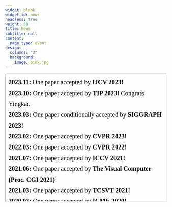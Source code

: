 ```yaml
---
widget: blank
widget_id: news
headless: true
weight: 50
title: News
subtitle: null
content:
  page_type: event
design:
  columns: "2"
  background:
    image: pink.jpg
---
```

<iframe srcdoc="<div style='height: 400px; font-size:20px; line-height:1.7;'>
<b>2023.11:</b> One paper accepted by  <b>IJCV 2023!</b> <br>
<b>2023.10:</b> One paper accepted by  <b>TIP 2023!</b> Congrats Yingkai.  <br>
<b>2023.03:</b> One paper conditionally accepted by  <b>SIGGRAPH 2023!</b>  <br>
<b>2023.02:</b> One paper accepted by  <b>CVPR 2023!</b> <br>
<b>2022.03:</b> One paper accepted by  <b>CVPR 2022!</b> <br>
<b>2021.07:</b> One paper accepted by  <b>ICCV 2021!</b> <br>
<b>2021.06:</b> One paper accepted by  <b>The Visual Computer (Proc. CGI 2021)</b> <br>
<b>2021.03:</b> One paper accepted by  <b>TCSVT 2021!</b> <br>
<b>2020.03:</b> One paper accepted by  <b>ICME 2020!</b> <br>
</div>" style="width:100%; height:400px; overflow-y: scroll; overflow: hidden;"></iframe>
